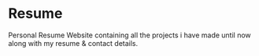 # Resume
Personal Resume Website containing all the projects i have made until now along with my resume & contact details.
